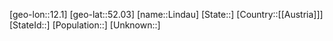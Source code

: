﻿---
location: [52.03,12.1]
type: City
tags:
- geo/City


SpocWebEntityId: 32022
isDeleted: false
confidential: public

---
[geo-lon::12.1]
[geo-lat::52.03]
[name::Lindau]
[State::]
[Country::[[Austria]]]
[StateId::]
[Population::]
[Unknown::]

